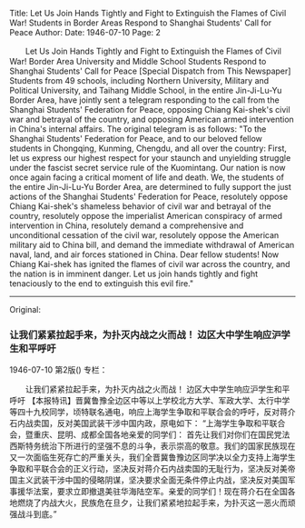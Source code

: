 Title: Let Us Join Hands Tightly and Fight to Extinguish the Flames of Civil War! Students in Border Areas Respond to Shanghai Students' Call for Peace
Author:
Date: 1946-07-10
Page: 2

　　Let Us Join Hands Tightly and Fight to Extinguish the Flames of Civil War!
    Border Area University and Middle School Students Respond to Shanghai Students' Call for Peace
    [Special Dispatch from This Newspaper] Students from 49 schools, including Northern University, Military and Political University, and Taihang Middle School, in the entire Jin-Ji-Lu-Yu Border Area, have jointly sent a telegram responding to the call from the Shanghai Students' Federation for Peace, opposing Chiang Kai-shek's civil war and betrayal of the country, and opposing American armed intervention in China's internal affairs. The original telegram is as follows:
    "To the Shanghai Students' Federation for Peace, and to our beloved fellow students in Chongqing, Kunming, Chengdu, and all over the country:
    First, let us express our highest respect for your staunch and unyielding struggle under the fascist secret service rule of the Kuomintang. Our nation is now once again facing a critical moment of life and death. We, the students of the entire Jin-Ji-Lu-Yu Border Area, are determined to fully support the just actions of the Shanghai Students' Federation for Peace, resolutely oppose Chiang Kai-shek's shameless behavior of civil war and betrayal of the country, resolutely oppose the imperialist American conspiracy of armed intervention in China, resolutely demand a comprehensive and unconditional cessation of the civil war, resolutely oppose the American military aid to China bill, and demand the immediate withdrawal of American naval, land, and air forces stationed in China. Dear fellow students! Now Chiang Kai-shek has ignited the flames of civil war across the country, and the nation is in imminent danger. Let us join hands tightly and fight tenaciously to the end to extinguish this evil fire."



<hr /> 

Original: 


### 让我们紧紧拉起手来，为扑灭内战之火而战！  边区大中学生响应沪学生和平呼吁

1946-07-10
第2版()
专栏：

　　让我们紧紧拉起手来，为扑灭内战之火而战！
    边区大中学生响应沪学生和平呼吁
    【本报特讯】晋冀鲁豫全边区中等以上学校北方大学、军政大学、太行中学等四十九校同学，顷特联名通电，响应上海学生争取和平联合会的呼吁，反对蒋介石内战卖国，反对美国武装干涉中国内政，原电如下：
    “上海学生争取和平联合会，暨重庆、昆明、成都全国各地亲爱的同学们：
    首先让我们对你们在国民党法西斯特务统治下所进行的坚强不息的斗争，表示崇高的敬意。我们的国家民族现在又一次面临生死存亡的严重关头，我们全晋冀鲁豫边区同学决以全力支持上海学生争取和平联合会的正义行动，坚决反对蒋介石内战卖国的无耻行为，坚决反对美帝国主义武装干涉中国的侵略阴谋，坚决要求全面无条件停止内战，坚决反对美国军事援华法案，要求立即撤退美驻华海陆空军。亲爱的同学们！现在蒋介石在全国各地燃烧了内战大火，民族危在旦夕，让我们紧紧地拉起手来，为扑灭这一恶火而顽强战斗到底。”
